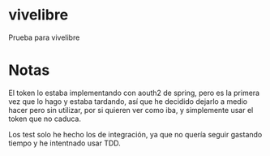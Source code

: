 # vivelibre
Prueba para vivelibre

# Notas

El token lo estaba implementando con aouth2 de spring, pero es la primera vez que lo hago y estaba tardando, así que he decidido dejarlo a medio hacer pero sin utilizar, por si quieren ver como iba, y simplemente usar el token que no caduca.

Los test solo he hecho los de integración, ya que no quería seguir gastando tiempo y he intentnado usar TDD.